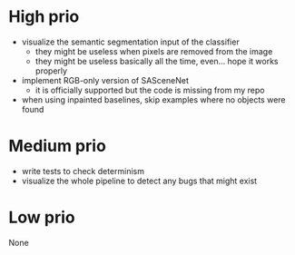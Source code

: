 # High prio

- visualize the semantic segmentation input of the classifier
  - they might be useless when pixels are removed from the image
  - they might be useless basically all the time, even... hope it works properly
- implement RGB-only version of SASceneNet
  - it is officially supported but the code is missing from my repo
- when using inpainted baselines, skip examples where no objects were found

# Medium prio
- write tests to check determinism
- visualize the whole pipeline to detect any bugs that might exist

# Low prio
None